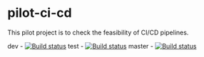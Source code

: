 # pilot-ci-cd

This pilot project is to check the feasibility of CI/CD pipelines.

dev - [![Build status](https://build.appcenter.ms/v0.1/apps/d467df97-474e-4c44-94c4-d4c0c2105be9/branches/dev/badge)](https://appcenter.ms)
test - [![Build status](https://build.appcenter.ms/v0.1/apps/d467df97-474e-4c44-94c4-d4c0c2105be9/branches/test/badge)](https://appcenter.ms)
master - [![Build status](https://build.appcenter.ms/v0.1/apps/d467df97-474e-4c44-94c4-d4c0c2105be9/branches/master/badge)](https://appcenter.ms)
